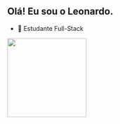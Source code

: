 ## Olá! Eu sou o Leonardo.

- 🌱 Estudante Full-Stack


<img height="180em" src="https://camo.githubusercontent.com/51de639……6f75743…" data-canonical-src="https://github-readme-stats.vercel.app/api/top-langs/?username=rafaballerini2&layout=compact&langs_count=16&theme=dark" style="max-width: 100%;">
